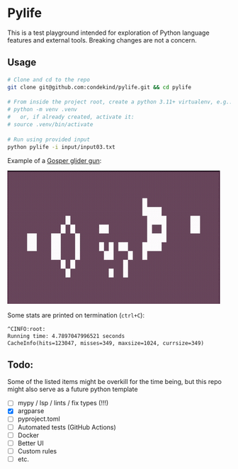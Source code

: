 # Pylife

This is a test playground intended for exploration of Python language features and external tools. Breaking changes are not a concern.

## Usage

```bash
# Clone and cd to the repo
git clone git@github.com:condekind/pylife.git && cd pylife

# From inside the project root, create a python 3.11+ virtualenv, e.g.:
# python -m venv .venv
#   or, if already created, activate it:
# source .venv/bin/activate

# Run using provided input
python pylife -i input/input03.txt
```

Example of a [Gosper glider gun](https://en.wikipedia.org/wiki/Gun_(cellular_automaton)):

![demo_gun, a pattern with a main part that repeats periodically, like an oscillator, and that also periodically emits spaceships](assets/gif/demo_gosper_glider_gun.gif)

Some stats are printed on termination (`ctrl+C`):
```
^CINFO:root:
Running time: 4.7897047996521 seconds
CacheInfo(hits=123047, misses=349, maxsize=1024, currsize=349)
```

## Todo:

Some of the listed items might be overkill for the time being, but this repo might also serve as a future python template

- [ ] mypy / lsp / lints / fix types (!!!)
- [x] argparse
- [ ] pyproject.toml
- [ ] Automated tests (GitHub Actions)
- [ ] Docker
- [ ] Better UI
- [ ] Custom rules
- [ ] etc.
